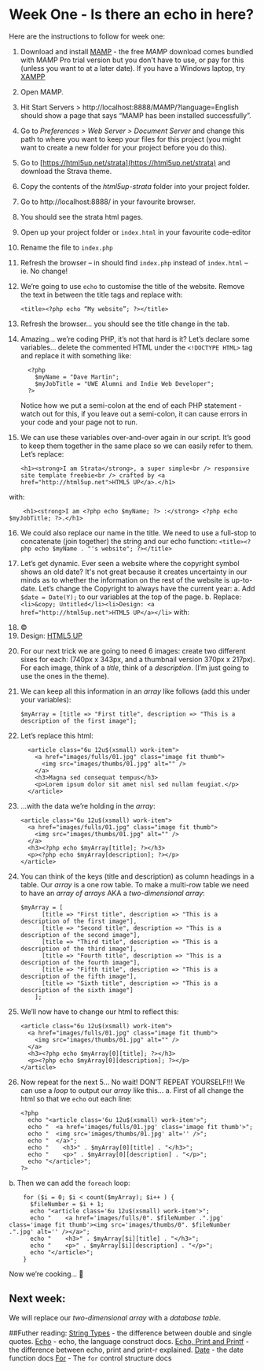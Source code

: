 # Week One - Is there an echo in here?

Here are the instructions to follow for week one:

1.	Download and install [MAMP](https://www.mamp.info/en/) - the free MAMP download comes bundled with MAMP Pro trial version but you don't have to use, or pay for this (unless you want to at a later date). If you have a Windows laptop, try [XAMPP](https://www.apachefriends.org/index.html)
2.	Open MAMP.
3.	Hit Start Servers > http://localhost:8888/MAMP/?language=English should show a page that says “MAMP has been installed successfully”.
4.	Go to *Preferences > Web Server > Document Server* and change this path to where you want to keep your files for this project (you might want to create a new folder for your project before you do this).
5.	Go to [https://html5up.net/strata](https://html5up.net/strata) and download the Strava theme.
6.	Copy the contents of the *html5up-strata* folder into your project folder.
7.	Go to http://localhost:8888/ in your favourite browser.
8.	You should see the strata html pages.
9.	Open up your project folder or `index.html` in your favourite code-editor
10.	Rename the file to `index.php`
11.	Refresh the browser – in should find `index.php` instead of `index.html` – ie. No change!
12.	We’re going to use `echo` to customise the title of the website. Remove the text in between the title tags and replace with:

    `<title><?php echo “My website”; ?></title>`

13.	Refresh the browser… you should see the title change in the tab.
14.	Amazing… we’re coding PHP, it’s not that hard is it?
    Let’s declare some variables… delete the commented HTML under the `<!DOCTYPE HTML>` tag and replace it with something like:

          <?php
            $myName = "Dave Martin";
            $myJobTitle = "UWE Alumni and Indie Web Developer";
          ?>

    Notice how we put a semi-colon at the end of each PHP statement - watch out for this, if you leave out a semi-colon, it can cause errors in your code and your page not to run.
15. We can use these variables over-and-over again in our script.  It’s good to keep them together in the same place so we can easily refer to them.  Let’s replace:

        <h1><strong>I am Strata</strong>, a super simple<br /> responsive site template freebie<br /> crafted by <a href="http://html5up.net">HTML5 UP</a>.</h1>

with:

        <h1><strong>I am <?php echo $myName; ?> :</strong> <?php echo $myJobTitle; ?>.</h1>

16.	We could also replace our name in the title.  We need to use a full-stop to concatenate (join together) the string and our echo function:
    `<title><?php echo $myName . "'s website"; ?></title>`
17.	Let’s get dynamic.  Ever seen a website where the copyright symbol shows an old date?  It's not great because it creates uncertainty in our minds as to whether the information on the rest of the website is up-to-date.  Let’s change the Copyright to always have the current year:
a.	Add `$date = Date(Y);` to our variables at the top of the page.
b.	Replace:
    `<li>&copy; Untitled</li><li>Design: <a href="http://html5up.net">HTML5 UP</a></li>`
with:
        <li>&copy; <?php echo $date; ?></li>
        <li>Design: <a href="http://html5up.net">HTML5 UP</a></li>

18.	For our next trick we are going to need 6 images: create two different sixes for each: (740px x 343px, and a thumbnail version 370px x 217px).  For each image, think of a *title*, think of a *description*. (I’m just going to use the ones in the theme).
19.	We can keep all this information in an *array* like follows (add this under your variables):

        $myArray = [title => "First title", description => "This is a description of the first image"];

20.	Let’s replace this html:

          <article class="6u 12u$(xsmall) work-item">
            <a href="images/fulls/01.jpg" class="image fit thumb">
              <img src="images/thumbs/01.jpg" alt="" />
            </a>
            <h3>Magna sed consequat tempus</h3>
            <p>Lorem ipsum dolor sit amet nisl sed nullam feugiat.</p>
          </article>

21.	…with the data we’re holding in the *array*:

        <article class="6u 12u$(xsmall) work-item">
          <a href="images/fulls/01.jpg" class="image fit thumb">
            <img src="images/thumbs/01.jpg" alt="" />
          </a>
          <h3><?php echo $myArray[title]; ?></h3>
          <p><?php echo $myArray[description]; ?></p>
        </article>

22.	You can think of the keys (title and description) as column headings in a table.  Our *array* is a one row table.  To make a multi-row table we need to have an *array of arrays* AKA a *two-dimensional array*:

        $myArray = [
              [title => "First title", description => "This is a description of the first image"],
              [title => "Second title", description => "This is a description of the second image"],
              [title => "Third title", description => "This is a description of the third image"],
              [title => "Fourth title", description => "This is a description of the fourth image"],
              [title => "Fifth title", description => "This is a description of the fifth image"],
              [title => "Sixth title", description => "This is a description of the sixth image"]
            ];

23.	We’ll now have to change our html to reflect this:

        <article class="6u 12u$(xsmall) work-item">
          <a href="images/fulls/01.jpg" class="image fit thumb">
            <img src="images/thumbs/01.jpg" alt="" />
          </a>
          <h3><?php echo $myArray[0][title]; ?></h3>
          <p><?php echo $myArray[0][description]; ?></p>
        </article>

24.	Now repeat for the next 5… No wait!  DON’T REPEAT YOURSELF!!!  We can use a *loop* to output our *array* like this…
a.	First of all change the html so that we `echo` out each line:

        <?php
          echo "<article class='6u 12u$(xsmall) work-item'>";
          echo "  <a href='images/fulls/01.jpg' class='image fit thumb'>";
          echo "  <img src='images/thumbs/01.jpg' alt='' />";
          echo "  </a>";
          echo "	<h3>" . $myArray[0][title] . "</h3>";
          echo "	<p>" . $myArray[0][description] . "</p>";
          echo "</article>";
        ?>

b.	Then we can add the `foreach` loop:

        for ($i = 0; $i < count($myArray); $i++ ) {
          $fileNumber = $i + 1;
          echo "<article class='6u 12u$(xsmall) work-item'>";
          echo "	<a href='images/fulls/0". $fileNumber .".jpg' class='image fit thumb'><img src='images/thumbs/0". $fileNumber .".jpg' alt='' /></a>";
          echo "	<h3>" . $myArray[$i][title] . "</h3>";
          echo "	<p>" . $myArray[$i][description] . "</p>";
          echo "</article>";
        }

Now we’re cooking… 🍳

## Next week:
We will replace our *two-dimensional array* with a *database table*.

##Futher reading:
[String Types](http://www.phptherightway.com/pages/The-Basics.html#string-types) - the difference between double and single quotes.
[Echo](http://php.net/manual/en/function.echo.php) - echo, the language construct docs.
[Echo, Print and Printf](https://stackoverflow.com/questions/1647322/whats-the-difference-between-echo-print-and-print-r-in-php) - the difference between echo, print and print-r explained.
[Date](http://nl3.php.net/manual/en/function.date.php)  - the date function docs
[For](http://nl1.php.net/manual/en/control-structures.for.php) - The `for` control structure docs

